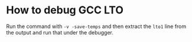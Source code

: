 # How to debug GCC LTO

Run the command with `-v -save-temps` and then extract the `lto1` line from the output and run that under the debugger.
